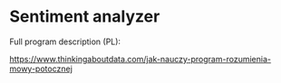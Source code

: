 # Sentiment analyzer

Full program description (PL):

https://www.thinkingaboutdata.com/jak-nauczy-program-rozumienia-mowy-potocznej

